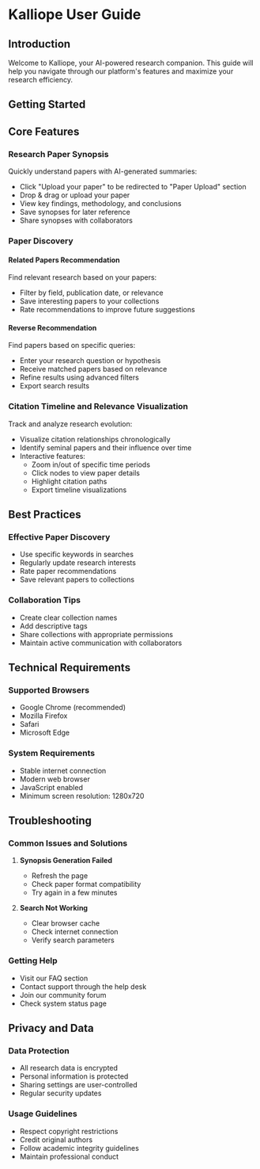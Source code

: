 # Kalliope User Guide

## Introduction
Welcome to Kalliope, your AI-powered research companion. This guide will help you navigate through our platform's features and maximize your research efficiency.

## Getting Started

## Core Features

### Research Paper Synopsis
Quickly understand papers with AI-generated summaries:
- Click "Upload your paper" to be redirected to "Paper Upload" section
- Drop & drag or upload your paper
- View key findings, methodology, and conclusions
- Save synopses for later reference
- Share synopses with collaborators

### Paper Discovery

#### Related Papers Recommendation
Find relevant research based on your papers:
- Filter by field, publication date, or relevance
- Save interesting papers to your collections
- Rate recommendations to improve future suggestions

#### Reverse Recommendation
Find papers based on specific queries:
- Enter your research question or hypothesis
- Receive matched papers based on relevance
- Refine results using advanced filters
- Export search results

### Citation Timeline and Relevance Visualization
Track and analyze research evolution:
- Visualize citation relationships chronologically
- Identify seminal papers and their influence over time
- Interactive features:
  - Zoom in/out of specific time periods
  - Click nodes to view paper details
  - Highlight citation paths
  - Export timeline visualizations

## Best Practices

### Effective Paper Discovery
- Use specific keywords in searches
- Regularly update research interests
- Rate paper recommendations
- Save relevant papers to collections

### Collaboration Tips
- Create clear collection names
- Add descriptive tags
- Share collections with appropriate permissions
- Maintain active communication with collaborators

## Technical Requirements

### Supported Browsers
- Google Chrome (recommended)
- Mozilla Firefox
- Safari
- Microsoft Edge

### System Requirements
- Stable internet connection
- Modern web browser
- JavaScript enabled
- Minimum screen resolution: 1280x720

## Troubleshooting

### Common Issues and Solutions
1. **Synopsis Generation Failed**
   - Refresh the page
   - Check paper format compatibility
   - Try again in a few minutes

2. **Search Not Working**
   - Clear browser cache
   - Check internet connection
   - Verify search parameters

### Getting Help
- Visit our FAQ section
- Contact support through the help desk
- Join our community forum
- Check system status page

## Privacy and Data

### Data Protection
- All research data is encrypted
- Personal information is protected
- Sharing settings are user-controlled
- Regular security updates

### Usage Guidelines
- Respect copyright restrictions
- Credit original authors
- Follow academic integrity guidelines
- Maintain professional conduct



